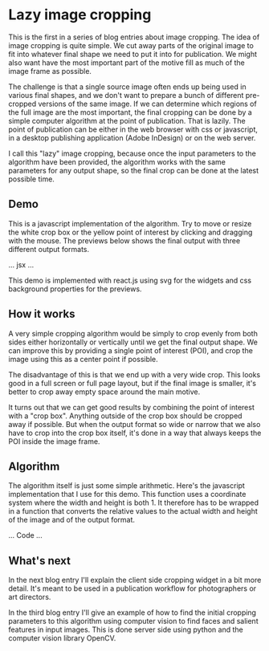 <!-- vim: set ft=markdown spl=en spell :-->
# Lazy image cropping
This is the first in a series of blog entries about image cropping. The idea of
image cropping is quite simple. We cut away parts of the original image to fit
into whatever final shape we need to put it into for publication. We might also
want have the most important part of the motive fill as much of the image frame
as possible.

The challenge is that a single source image often ends up being used in various
final shapes, and we don't want to prepare a bunch of different pre-cropped
versions of the same image. If we can determine which regions of the full image
are the most important, the final cropping can be done by a simple computer
algorithm at the point of publication. That is lazily. The point of publication
can be either in the web browser with css or javascript, in a desktop publishing
application (Adobe InDesign) or on the web server.

I call this "lazy" image cropping, because once the input parameters to the
algorithm have been provided, the algorithm works with the same parameters for
any output shape, so the final crop can be done at the latest possible time.

## Demo
This is a javascript implementation of the algorithm. Try to move or resize the
white crop box or the yellow point of interest by clicking and dragging with the
mouse. The previews below shows the final output with three different output
formats.

... jsx ...

This demo is implemented with react.js using svg for the widgets and css
background properties for the previews.

## How it works
A very simple cropping algorithm would be simply to crop evenly from both sides
either horizontally or vertically until we get the final output shape. We can
improve this by providing a single point of interest (POI), and crop the image
using this as a center point if possible.

The disadvantage of this is that we end up with a very wide crop. This looks
good in a full screen or full page layout, but if the final image is smaller,
it's better to crop away empty space around the main motive.

It turns out that we can get good results by combining the point of interest
with a "crop box". Anything outside of the crop box should be cropped away
if possible. But when the output format so wide or narrow that we also have to
crop into the crop box itself, it's done in a way that always keeps the POI
inside the image frame.

## Algorithm
The algorithm itself is just some simple arithmetic. Here's the javascript
implementation that I use for this demo. This function uses a coordinate system
where the width and height is both 1. It therefore has to be wrapped in a
function that converts the relative values to the actual width and height of the
image and of the output format.

... Code ...

## What's next
In the next blog entry I'll explain the client side cropping widget in a bit more
detail. It's meant to be used in a publication workflow for photographers or art
directors.

In the third blog entry I'll give an example of how to find the initial cropping
parameters to this algorithm using computer vision to find faces and salient
features in input images. This is done server side using python and the computer
vision library OpenCV.
